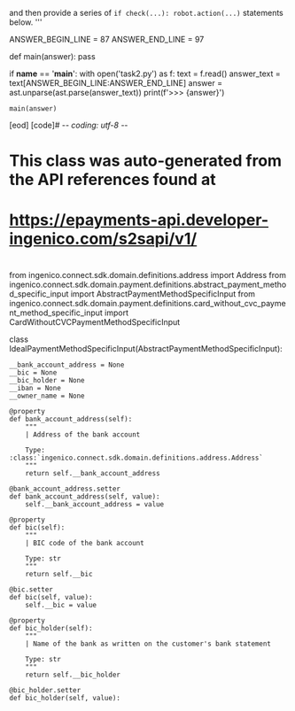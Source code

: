 

and then provide a series of `if check(...): robot.action(...)` statements below.
'''

ANSWER_BEGIN_LINE = 87
ANSWER_END_LINE = 97

def main(answer):
    pass

if __name__ == '__main__':
    with open('task2.py') as f:
        text = f.read()
    answer_text = text[ANSWER_BEGIN_LINE:ANSWER_END_LINE]
    answer = ast.unparse(ast.parse(answer_text))
    print(f'>>> {answer}')

    main(answer)

    
[eod] [code]# -*- coding: utf-8 -*-
#
# This class was auto-generated from the API references found at
# https://epayments-api.developer-ingenico.com/s2sapi/v1/
#
from ingenico.connect.sdk.domain.definitions.address import Address
from ingenico.connect.sdk.domain.payment.definitions.abstract_payment_method_specific_input import AbstractPaymentMethodSpecificInput
from ingenico.connect.sdk.domain.payment.definitions.card_without_cvc_payment_method_specific_input import CardWithoutCVCPaymentMethodSpecificInput


class IdealPaymentMethodSpecificInput(AbstractPaymentMethodSpecificInput):

    __bank_account_address = None
    __bic = None
    __bic_holder = None
    __iban = None
    __owner_name = None

    @property
    def bank_account_address(self):
        """
        | Address of the bank account
        
        Type: :class:`ingenico.connect.sdk.domain.definitions.address.Address`
        """
        return self.__bank_account_address

    @bank_account_address.setter
    def bank_account_address(self, value):
        self.__bank_account_address = value

    @property
    def bic(self):
        """
        | BIC code of the bank account
        
        Type: str
        """
        return self.__bic

    @bic.setter
    def bic(self, value):
        self.__bic = value

    @property
    def bic_holder(self):
        """
        | Name of the bank as written on the customer's bank statement
        
        Type: str
        """
        return self.__bic_holder

    @bic_holder.setter
    def bic_holder(self, value):